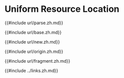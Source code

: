 # Uniform Resource Location

{{#include url/parse.zh.md}}

{{#include url/base.zh.md}}

{{#include url/new.zh.md}}

{{#include url/origin.zh.md}}

{{#include url/fragment.zh.md}}

{{#include ../links.zh.md}}
